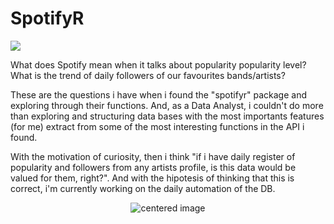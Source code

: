 # SpotifyR

<img src='C:\Users\mosqu\OneDrive\Escritorio\RSTUDIO\github\spotifyr\logo_spotifyr.png'>


What does Spotify mean when it talks about popularity popularity level? What is the trend of daily followers of our favourites bands/artists?

These are the questions i have when i found the "spotifyr" package and exploring through their functions. And, as a Data Analyst, i couldn't do more than exploring and structuring
data bases with the most importants features (for me) extract from some of the most interesting functions in the API i found.

With the motivation of curiosity, then i think "if i have daily register of popularity and followers from any artists profile, is this data would be valued
for them, right?". And with the hipotesis of thinking that this is correct, i'm currently working on the daily automation of the DB.

<center> 
  <img src='https://www.giastinchi.com/assets/work-in-progress.jpg' alt="centered image">
</center>
